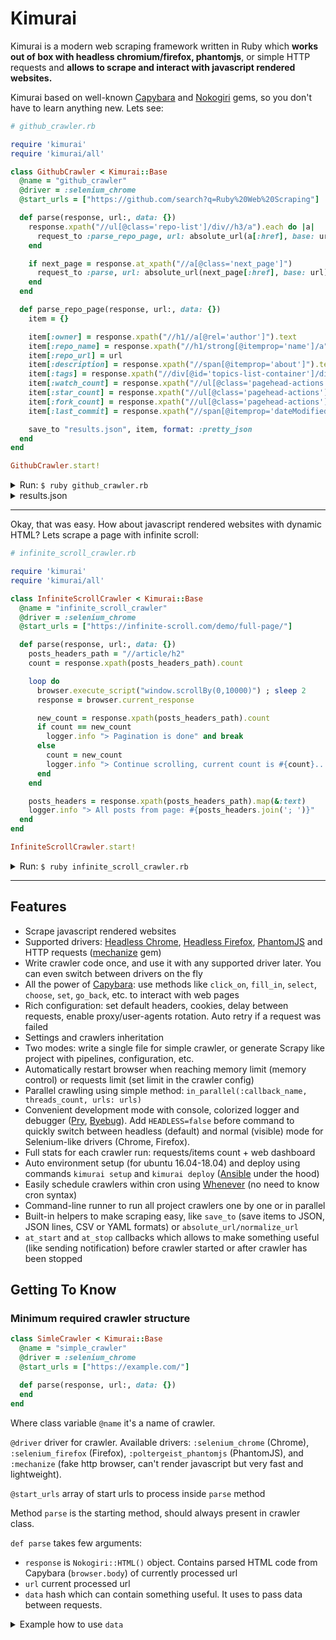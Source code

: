 # Kimurai

Kimurai is a modern web scraping framework written in Ruby which **works out of box with headless chromium/firefox, phantomjs**, or simple HTTP requests and **allows to scrape and interact with javascript rendered websites.**

Kimurai based on well-known [Capybara](https://github.com/teamcapybara/capybara) and [Nokogiri](https://github.com/sparklemotion/nokogiri) gems, so you don't have to learn anything new. Lets see:

```ruby
# github_crawler.rb

require 'kimurai'
require 'kimurai/all'

class GithubCrawler < Kimurai::Base
  @name = "github_crawler"
  @driver = :selenium_chrome
  @start_urls = ["https://github.com/search?q=Ruby%20Web%20Scraping"]

  def parse(response, url:, data: {})
    response.xpath("//ul[@class='repo-list']/div//h3/a").each do |a|
      request_to :parse_repo_page, url: absolute_url(a[:href], base: url)
    end

    if next_page = response.at_xpath("//a[@class='next_page']")
      request_to :parse, url: absolute_url(next_page[:href], base: url)
    end
  end

  def parse_repo_page(response, url:, data: {})
    item = {}

    item[:owner] = response.xpath("//h1//a[@rel='author']").text
    item[:repo_name] = response.xpath("//h1/strong[@itemprop='name']/a").text
    item[:repo_url] = url
    item[:description] = response.xpath("//span[@itemprop='about']").text.squish
    item[:tags] = response.xpath("//div[@id='topics-list-container']/div/a").map { |a| a.text.squish }
    item[:watch_count] = response.xpath("//ul[@class='pagehead-actions']/li[contains(., 'Watch')]/a[2]").text.squish
    item[:star_count] = response.xpath("//ul[@class='pagehead-actions']/li[contains(., 'Star')]/a[2]").text.squish
    item[:fork_count] = response.xpath("//ul[@class='pagehead-actions']/li[contains(., 'Fork')]/a[2]").text.squish
    item[:last_commit] = response.xpath("//span[@itemprop='dateModified']/*").text

    save_to "results.json", item, format: :pretty_json
  end
end

GithubCrawler.start!
```

<details/>
  <summary>Run: <code>$ ruby github_crawler.rb</code></summary>

```
D, [2018-08-04 13:06:47 +0400#24700] [Main: 47383751083520] DEBUG -- github_crawler: Session builder: driver gem required: selenium
D, [2018-08-04 13:06:47 +0400#24700] [Main: 47383751083520] DEBUG -- github_crawler: Session builder: created session instance
I, [2018-08-04 13:06:47 +0400#24700] [Main: 47383751083520]  INFO -- github_crawler: Session: started get request to: https://github.com/search?q=Ruby%20Web%20Scraping
D, [2018-08-04 13:06:47 +0400#24700] [Main: 47383751083520] DEBUG -- github_crawler: Session builder: enabled native headless mode for selenium_chrome
D, [2018-08-04 13:06:47 +0400#24700] [Main: 47383751083520] DEBUG -- github_crawler: Session builder: created driver instance (selenium_chrome)
I, [2018-08-04 13:06:48 +0400#24700] [Main: 47383751083520]  INFO -- github_crawler: Session: a new session driver has been created: driver name: selenium_chrome, pid: 24734, port: 9515
I, [2018-08-04 13:07:00 +0400#24700] [Main: 47383751083520]  INFO -- github_crawler: Session: finished get request to: https://github.com/search?q=Ruby%20Web%20Scraping
I, [2018-08-04 13:07:00 +0400#24700] [Main: 47383751083520]  INFO -- github_crawler: Stats visits: requests: 1, responses: 1
D, [2018-08-04 13:07:00 +0400#24700] [Main: 47383751083520] DEBUG -- github_crawler: Session: current_memory: 163832
I, [2018-08-04 13:07:01 +0400#24700] [Main: 47383751083520]  INFO -- github_crawler: Session: started get request to: https://github.com/lorien/awesome-web-scraping
I, [2018-08-04 13:07:05 +0400#24700] [Main: 47383751083520]  INFO -- github_crawler: Session: finished get request to: https://github.com/lorien/awesome-web-scraping
I, [2018-08-04 13:07:05 +0400#24700] [Main: 47383751083520]  INFO -- github_crawler: Stats visits: requests: 2, responses: 2
D, [2018-08-04 13:07:05 +0400#24700] [Main: 47383751083520] DEBUG -- github_crawler: Session: current_memory: 270462
I, [2018-08-04 13:07:05 +0400#24700] [Main: 47383751083520]  INFO -- github_crawler: Session: started get request to: https://github.com/jaimeiniesta/metainspector
...
I, [2018-08-04 13:09:23 +0400#24700] [Main: 47383751083520]  INFO -- github_crawler: Session: started get request to: https://github.com/preston/idclight
I, [2018-08-04 13:09:23 +0400#24700] [Main: 47383751083520]  INFO -- github_crawler: Session: finished get request to: https://github.com/preston/idclight
I, [2018-08-04 13:09:23 +0400#24700] [Main: 47383751083520]  INFO -- github_crawler: Stats visits: requests: 137, responses: 137
D, [2018-08-04 13:09:23 +0400#24700] [Main: 47383751083520] DEBUG -- github_crawler: Session: current_memory: 280797
I, [2018-08-04 13:09:23 +0400#24700] [Main: 47383751083520]  INFO -- github_crawler: Crawler: stopped: {:crawler_name=>"github_crawler", :status=>:completed, :environment=>"development", :start_time=>2018-08-04 13:06:47 +0400, :stop_time=>2018-08-04 13:09:23 +0400, :running_time=>"2m, 36s", :session_id=>nil, :visits=>{:requests=>137, :responses=>137, :requests_errors=>{}}, :error=>nil, :server=>{:hostname=>"my-pc", :ipv4=>"192.168.0.2", :process_pid=>24700}}
```
</details>


<details/>
  <summary>results.json</summary>

```json
[
  {
    "owner": "lorien",
    "repo_name": "awesome-web-scraping",
    "repo_url": "https://github.com/lorien/awesome-web-scraping",
    "description": "List of libraries, tools and APIs for web scraping and data processing.",
    "tags": [
      "awesome",
      "awesome-list",
      "web-scraping",
      "data-processing",
      "python",
      "javascript",
      "php",
      "ruby"
    ],
    "watch_count": "161",
    "star_count": "2,400",
    "fork_count": "348",
    "last_commit": "19 days ago",
    "position": 1
  },
  ...
  {
    "owner": "preston",
    "repo_name": "idclight",
    "repo_url": "https://github.com/preston/idclight",
    "description": "A Ruby gem for accessing the freely available IDClight (IDConverter Light) web service, which convert between different types of gene IDs such as Hugo and Entrez. Queries are screen scraped from http://idclight.bioinfo.cnio.es.",
    "tags": [

    ],
    "watch_count": "6",
    "star_count": "1",
    "fork_count": "0",
    "last_commit": "on Apr 12, 2012",
    "position": 124
  }
]
```
</details>

---

Okay, that was easy. How about javascript rendered websites with dynamic HTML? Lets scrape a page with infinite scroll:

```ruby
# infinite_scroll_crawler.rb

require 'kimurai'
require 'kimurai/all'

class InfiniteScrollCrawler < Kimurai::Base
  @name = "infinite_scroll_crawler"
  @driver = :selenium_chrome
  @start_urls = ["https://infinite-scroll.com/demo/full-page/"]

  def parse(response, url:, data: {})
    posts_headers_path = "//article/h2"
    count = response.xpath(posts_headers_path).count

    loop do
      browser.execute_script("window.scrollBy(0,10000)") ; sleep 2
      response = browser.current_response

      new_count = response.xpath(posts_headers_path).count
      if count == new_count
        logger.info "> Pagination is done" and break
      else
        count = new_count
        logger.info "> Continue scrolling, current count is #{count}..."
      end
    end

    posts_headers = response.xpath(posts_headers_path).map(&:text)
    logger.info "> All posts from page: #{posts_headers.join('; ')}"
  end
end

InfiniteScrollCrawler.start!
```


<details/>
  <summary>Run: <code>$ ruby infinite_scroll_crawler.rb</code></summary>

```
D, [2018-08-04 17:54:14 +0400#29308] [Main: 47115312711160] DEBUG -- infinite_scroll_crawler: Session builder: driver gem required: selenium
D, [2018-08-04 17:54:14 +0400#29308] [Main: 47115312711160] DEBUG -- infinite_scroll_crawler: Session builder: created session instance
I, [2018-08-04 17:54:14 +0400#29308] [Main: 47115312711160]  INFO -- infinite_scroll_crawler: Session: started get request to: https://infinite-scroll.com/demo/full-page/
D, [2018-08-04 17:54:14 +0400#29308] [Main: 47115312711160] DEBUG -- infinite_scroll_crawler: Session builder: enabled native headless mode for selenium_chrome
D, [2018-08-04 17:54:14 +0400#29308] [Main: 47115312711160] DEBUG -- infinite_scroll_crawler: Session builder: created driver instance (selenium_chrome)
I, [2018-08-04 17:54:14 +0400#29308] [Main: 47115312711160]  INFO -- infinite_scroll_crawler: Session: a new session driver has been created: driver name: selenium_chrome, pid: 29342, port: 9515
I, [2018-08-04 17:54:18 +0400#29308] [Main: 47115312711160]  INFO -- infinite_scroll_crawler: Session: finished get request to: https://infinite-scroll.com/demo/full-page/
I, [2018-08-04 17:54:18 +0400#29308] [Main: 47115312711160]  INFO -- infinite_scroll_crawler: Stats visits: requests: 1, responses: 1
D, [2018-08-04 17:54:18 +0400#29308] [Main: 47115312711160] DEBUG -- infinite_scroll_crawler: Session: current_memory: 145957
I, [2018-08-04 17:54:21 +0400#29308] [Main: 47115312711160]  INFO -- infinite_scroll_crawler: > Continue scrolling, current count is 5...
I, [2018-08-04 17:54:28 +0400#29308] [Main: 47115312711160]  INFO -- infinite_scroll_crawler: > Continue scrolling, current count is 9...
I, [2018-08-04 17:54:34 +0400#29308] [Main: 47115312711160]  INFO -- infinite_scroll_crawler: > Continue scrolling, current count is 11...
I, [2018-08-04 17:54:40 +0400#29308] [Main: 47115312711160]  INFO -- infinite_scroll_crawler: > Continue scrolling, current count is 13...
I, [2018-08-04 17:54:43 +0400#29308] [Main: 47115312711160]  INFO -- infinite_scroll_crawler: > Continue scrolling, current count is 15...
I, [2018-08-04 17:54:45 +0400#29308] [Main: 47115312711160]  INFO -- infinite_scroll_crawler: > Pagination is done
I, [2018-08-04 17:54:45 +0400#29308] [Main: 47115312711160]  INFO -- infinite_scroll_crawler: > All posts from page: 1a - Infinite Scroll full page demo; 1b - RGB Schemes logo in Computer Arts; 2a - RGB Schemes logo; 2b - Masonry gets horizontalOrder; 2c - Every vector 2016; 3a - Logo Pizza delivered; 3b - Some CodePens; 3c - 365daysofmusic.com; 3d - Holograms; 4a - Huebee: 1-click color picker; 4b - Word is Flickity is good; Flickity v2 released: groupCells, adaptiveHeight, parallax; New tech gets chatter; Isotope v3 released: stagger in, IE8 out; Packery v2 released
I, [2018-08-04 17:54:45 +0400#29308] [Main: 47115312711160]  INFO -- infinite_scroll_crawler: Crawler: stopped: {:crawler_name=>"infinite_scroll_crawler", :status=>:completed, :environment=>"development", :start_time=>2018-08-04 17:54:14 +0400, :stop_time=>2018-08-04 17:54:45 +0400, :running_time=>"31s", :session_id=>nil, :visits=>{:requests=>1, :responses=>1, :requests_errors=>{}}, :error=>nil, :server=>{:hostname=>"my-pc", :ipv4=>"192.168.0.2", :process_pid=>29308}}


```
</details>

---

## Features
* Scrape javascript rendered websites
* Supported drivers: [Headless Chrome](https://developers.google.com/web/updates/2017/04/headless-chrome), [Headless Firefox](https://developer.mozilla.org/en-US/docs/Mozilla/Firefox/Headless_mode), [PhantomJS](https://github.com/ariya/phantomjs) and  HTTP requests ([mechanize](https://github.com/sparklemotion/mechanize) gem)
* Write crawler code once, and use it with any supported driver later. You can even switch between drivers on the fly
* All the power of [Capybara](https://github.com/teamcapybara/capybara): use methods like `click_on`, `fill_in`, `select`, `choose`, `set`, `go_back`, etc. to interact with web pages
* Rich configuration: set default headers, cookies, delay between requests, enable proxy/user-agents rotation. Auto retry if a request was failed
* Settings and crawlers inheritation
* Two modes: write a single file for simple crawler, or generate Scrapy like project with pipelines, configuration, etc.
* Automatically restart browser when reaching memory limit (memory control) or requests limit (set limit in the crawler config)
* Parallel crawling using simple method: `in_parallel(:callback_name, threads_count, urls: urls)`
* Convenient development mode with console, colorized logger and debugger ([Pry](https://github.com/pry/pry), [Byebug](https://github.com/deivid-rodriguez/byebug)). Add `HEADLESS=false` before command to quickly switch between headless (default) and normal (visible) mode for Selenium-like drivers (Chrome, Firefox).
* Full stats for each crawler run: requests/items count + web dashboard
* Auto environment setup (for ubuntu 16.04-18.04) and deploy using commands `kimurai setup` and `kimurai deploy` ([Ansible](https://github.com/ansible/ansible) under the hood)
* Easily schedule crawlers within cron using [Whenever](https://github.com/javan/whenever) (no need to know cron syntax)
* Command-line runner to run all project crawlers one by one or in parallel
* Built-in helpers to make scraping easy, like `save_to` (save items to JSON, JSON lines, CSV or YAML formats) or `absolute_url/normalize_url`
* `at_start` and `at_stop` callbacks which allows to make something useful (like sending notification) before crawler started or after crawler has been stopped

## Getting To Know

### Minimum required crawler structure

```ruby
class SimleCrawler < Kimurai::Base
  @name = "simple_crawler"
  @driver = :selenium_chrome
  @start_urls = ["https://example.com/"]

  def parse(response, url:, data: {})
  end
end
```
Where class variable `@name` it's a name of crawler.

`@driver` driver for crawler. Available drivers: `:selenium_chrome` (Chrome), `:selenium_firefox` (Firefox), `:poltergeist_phantomjs` (PhantomJS), and `:mechanize` (fake http browser, can't render javascript but very fast and lightweight).

`@start_urls` array of start urls to process inside `parse` method

Method `parse` is the starting method, should always present in crawler class.

`def parse` takes few arguments:
* `response` is `Nokogiri::HTML()` object. Contains parsed HTML code from Capybara (`browser.body`) of currently processed url
* `url` current processed url
* `data` hash which can contain something useful. It uses to pass data between requests.


<details/>
  <summary>Example how to use <code>data</code></summary>

Imagine that there is a product page which doesn't contain product category. Category name present only on category page with pagination. Here we can use data to pass category from `parse_category` to `parse_product` methods:

```ruby
def parse_category(response, url:, data: {})
  category_name = response.xpath("//path/to/category/name").text
  response.xpath("//path/to/products/urls").each do |product_url|
    request_to(:parse_product, url: product_url[:href], data: data.merge(category_name: category_name))
  end

  ###
end

def parse_product(response, url:, data: {})
  item = {}
  item[:category_name] = data[:category_name]

  ###
end

```
</details>



<!-- browser, how request_to works -->

<!-- <details/>
  <summary>List details</summary>

```ruby
puts "check"
```
</details> -->


<!-- ### Content
* Selectors - xpath or css. For capybara default is xpath. -->
